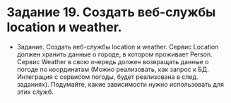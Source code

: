 # Задание 19. Создать веб-службы location и weather.
* Задание. Создать веб-службы location и weather.
Сервис Location должен хранить данные о городе, в котором проживает Person. Сервис Weather в свою очередь должен возвращать данные о погоде по координатам (Можно реализовать, как запрос к БД. Интеграция с сервисом погоды, будет реализована в след. заданиях).
Подумайте, какие зависимости нужно использовать для этих служб.
